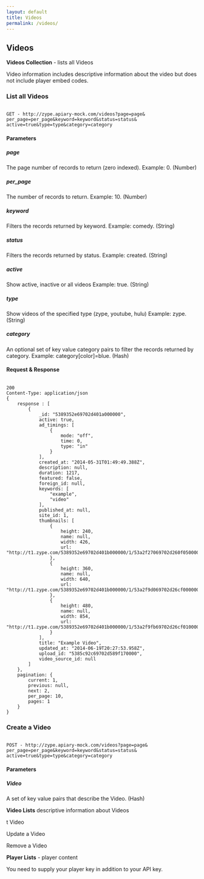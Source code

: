 ```yaml
---
layout: default
title: Videos
permalink: /videos/
---
```


## Videos

**Videos Collection** - lists all Videos

Video information includes descriptive information about the video but does not include player embed codes.

### List all Videos
<pre><code>
GET - http://zype.apiary-mock.com/videos?page=page&
per_page=per_page&keyword=keyword&status=status&
active=true&type=type&category=category
</code></pre>

#### Parameters

##### page
The page number of records to return (zero indexed). Example: 0. (Number)

##### per_page
The number of records to return. Example: 10. (Number)

##### keyword
Filters the records returned by keyword. Example: comedy. (String)

##### status
Filters the records returned by status. Example: created. (String)

##### active
Show active, inactive or all videos Example: true. (String)

##### type
Show videos of the specified type (zype, youtube, hulu) Example: zype. (String)

##### category
An optional set of key value category pairs to filter the records returned by category. Example: category[color]=blue. (Hash)

#### Request & Response

<pre><code>
200
Content-Type: application/json
{
    response : [
        {
            _id: "5389352e69702d401a000000",
            active: true,
            ad_timings: [
                {
                    mode: "off",
                    time: 0,
                    type: "in"
                }
            ],
            created_at: "2014-05-31T01:49:49.388Z",
            description: null,
            duration: 1217,
            featured: false,
            foreign_id: null,
            keywords: [
                "example",
                "video"
            ],
            published_at: null,
            site_id: 1,
            thumbnails: [
                {
                    height: 240,
                    name: null,
                    width: 426,
                    url: "http://t1.zype.com/5389352e69702d401b000000/1/53a2f27069702d260f050000/00001.png"
                },
                {
                    height: 360,
                    name: null,
                    width: 640,
                    url: "http://t1.zype.com/5389352e69702d401b000000/1/53a2f9d069702d26cf000000/00001.png"
                },
                {
                    height: 480,
                    name: null,
                    width: 854,
                    url: "http://t1.zype.com/5389352e69702d401b000000/1/53a2f9fb69702d26cf010000/00001.png"
                }
            ],
            title: "Example Video",
            updated_at: "2014-06-19T20:27:53.958Z",
            upload_id: "5385c92c69702d589f170000",
            video_source_id: null
        ]
    },
    pagination: {
        current: 1,
        previous: null,
        next: 2,
        per_page: 10,
        pages: 1
    }
}
</code></pre>

### Create a Video

<pre><code>
POST - http://zype.apiary-mock.com/videos?page=page&
per_page=per_page&keyword=keyword&status=status&
active=true&type=type&category=category
</code></pre>

#### Parameters

##### Video
A set of key value pairs that describe the Video. (Hash)

**Video Lists** descriptive information about Videos

t Video

Update a Video

Remove a Video

**Player Lists** - player content

You need to supply your player key in addition to your API key.
